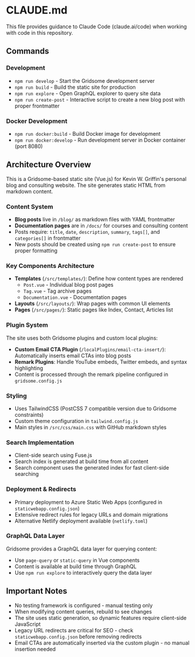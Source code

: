 # CLAUDE.md

This file provides guidance to Claude Code (claude.ai/code) when working with code in this repository.

## Commands

### Development
- `npm run develop` - Start the Gridsome development server
- `npm run build` - Build the static site for production
- `npm run explore` - Open GraphQL explorer to query site data
- `npm run create-post` - Interactive script to create a new blog post with proper frontmatter

### Docker Development
- `npm run docker:build` - Build Docker image for development
- `npm run docker:develop` - Run development server in Docker container (port 8080)

## Architecture Overview

This is a Gridsome-based static site (Vue.js) for Kevin W. Griffin's personal blog and consulting website. The site generates static HTML from markdown content.

### Content System
- **Blog posts** live in `/blog/` as markdown files with YAML frontmatter
- **Documentation pages** are in `/docs/` for courses and consulting content
- Posts require: `title`, `date`, `description`, `summary`, `tags[]`, and `categories[]` in frontmatter
- New posts should be created using `npm run create-post` to ensure proper formatting

### Key Components Architecture
- **Templates** (`/src/templates/`): Define how content types are rendered
  - `Post.vue` - Individual blog post pages
  - `Tag.vue` - Tag archive pages
  - `Documentation.vue` - Documentation pages
- **Layouts** (`/src/layouts/`): Wrap pages with common UI elements
- **Pages** (`/src/pages/`): Static pages like Index, Contact, Articles list

### Plugin System
The site uses both Gridsome plugins and custom local plugins:
- **Custom Email CTA Plugin** (`/localPlugins/email-cta-insert/`): Automatically inserts email CTAs into blog posts
- **Remark Plugins**: Handle YouTube embeds, Twitter embeds, and syntax highlighting
- Content is processed through the remark pipeline configured in `gridsome.config.js`

### Styling
- Uses TailwindCSS (PostCSS 7 compatible version due to Gridsome constraints)
- Custom theme configuration in `tailwind.config.js`
- Main styles in `/src/css/main.css` with GitHub markdown styles

### Search Implementation
- Client-side search using Fuse.js
- Search index is generated at build time from all content
- Search component uses the generated index for fast client-side searching

### Deployment & Redirects
- Primary deployment to Azure Static Web Apps (configured in `staticwebapp.config.json`)
- Extensive redirect rules for legacy URLs and domain migrations
- Alternative Netlify deployment available (`netlify.toml`)

### GraphQL Data Layer
Gridsome provides a GraphQL data layer for querying content:
- Use `page-query` or `static-query` in Vue components
- Content is available at build time through GraphQL
- Use `npm run explore` to interactively query the data layer

## Important Notes

- No testing framework is configured - manual testing only
- When modifying content queries, rebuild to see changes
- The site uses static generation, so dynamic features require client-side JavaScript
- Legacy URL redirects are critical for SEO - check `staticwebapp.config.json` before removing redirects
- Email CTAs are automatically inserted via the custom plugin - no manual insertion needed